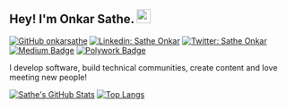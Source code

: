## Hey! I'm Onkar Sathe. <img src="https://media.giphy.com/media/hvRJCLFzcasrR4ia7z/giphy.gif" width="25px">

[![GitHub onkarsathe](https://img.shields.io/github/followers/onkarsathe?label=follow&style=social)](https://github.com/onkarsathe)
[![Linkedin: Sathe Onkar](https://img.shields.io/badge/-Sathe%20Onkar-blue?style=flat-square&logo=Linkedin&logoColor=white&link=https://www.linkedin.com/in/onkar-sathe/)](https://www.linkedin.com/in/onkar-sathe/)
[![Twitter: Sathe Onkar](https://img.shields.io/twitter/follow/satheonkar?style=social)](https://twitter.com/satheonkar)
[![Medium Badge](https://img.shields.io/badge/-@Sathe%20Onkar-black?style=flat-square&labelColor=000000&logo=Medium&link=https://medium.com/@sathe-onkar)](https://medium.com/@sathe-onkar)
[![Polywork Badge](https://img.shields.io/badge/-satheonkar-orange?style=flat-square&logo=polywork&logoColor=black&link=http://polywork.com/satheonkar)](http://polywork.com/satheonkar)
  
I develop software, build technical communities, create content and love meeting new people!


[![Sathe's GitHub Stats](https://github-readme-stats.vercel.app/api?username=onkarsathe&hide=issues&count_private=true&show_icons=true&theme=calm)](https://github.com/onkarsathe/github-readme-stats)
[![Top Langs](https://github-readme-stats.vercel.app/api/top-langs/?username=onkarsathe&layout=compact&theme=calm)](https://github.com/onkarsathe/github-readme-stats)




<!--
*onkarsathe/onkarsathe* is a ✨ special ✨ repository because its README.md (this file) appears on your GitHub profile.

-->
